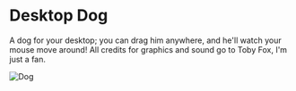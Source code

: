 # Desktop Dog
A dog for your desktop; you can drag him anywhere, and he'll watch your mouse move around! All credits for graphics and sound go to Toby Fox, I'm just a fan.

![Dog](https://user-images.githubusercontent.com/50138952/89133985-3de3b300-d564-11ea-8f47-b777b1aaf7ac.png)
